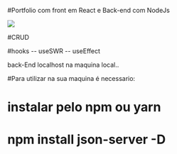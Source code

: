 

#Portfolio com front em React e Back-end com NodeJs

<img src="https://user-images.githubusercontent.com/78341732/162038361-ac2b34ca-2d0a-4564-b8e5-cae2c7b592a4.png" />




#CRUD

#hooks
-- useSWR 
-- useEffect

back-End localhost na maquina local..

#Para utilizar na sua maquina é necessario:
# instalar pelo npm ou yarn 
# npm install json-server -D 
# 
#
